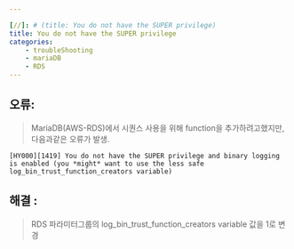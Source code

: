 ```yaml
---

[//]: # (title: You do not have the SUPER privilege)
title: You do not have the SUPER privilege
categories: 
    - troubleShooting
    - mariaDB
    - RDS
---
```



## 오류: 
> MariaDB(AWS-RDS)에서 시퀀스 사용을 위해 function을 추가하려고했지만, <br>
> 다음과같은 오류가 발생.

```text
[HY000][1419] You do not have the SUPER privilege and binary logging is enabled (you *might* want to use the less safe log_bin_trust_function_creators variable)
```

## 해결 : 
> RDS 파라미터그룹의 log_bin_trust_function_creators variable 값을 1로 변경
